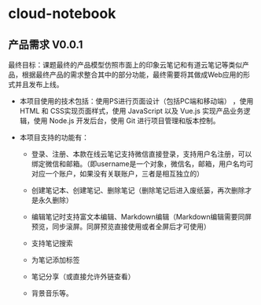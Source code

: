 # cloud-notebook

## 产品需求 V0.0.1
最终目标：课题最终的产品模型仿照市面上的印象云笔记和有道云笔记等类似产品，根据最终产品的需求整合其中的部分功能，最终需要将其做成Web应用的形式并且发布上线。

- 本项目使用的技术包括：使用PS进行页面设计（包括PC端和移动端） ，使用 HTML 和 CSS实现页面样式，使用 JavaScript 以及 Vue.js 实现产品业务逻辑，使用 Node.js 开发后台，使用 Git 进行项目管理和版本控制。

- 本项目支持的功能有：

  - 登录、注册、本款在线云笔记支持微信直接登录，支持用户名注册，可以绑定微信和邮箱。（即username是一个对象，微信名，邮箱，用户名均可对应一个账户，如果没有关联账户，三者是相互独立的）

  - 创建笔记本、创建笔记、删除笔记（删除笔记后进入废纸篓，再次删除才是永久删除）

  - 编辑笔记时支持富文本编辑、Markdown编辑（Markdown编辑需要同屏预览，同步滚屏。同屏预览直接使用或者全屏后才可使用）

  - 支持笔记搜索

  - 为笔记添加标签

  - 笔记分享（或直接允许外链查看）

  - 背景音乐等。
